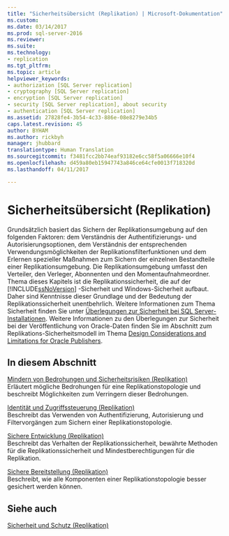 ```yaml
---
title: "Sicherheitsübersicht (Replikation) | Microsoft-Dokumentation"
ms.custom: 
ms.date: 03/14/2017
ms.prod: sql-server-2016
ms.reviewer: 
ms.suite: 
ms.technology:
- replication
ms.tgt_pltfrm: 
ms.topic: article
helpviewer_keywords:
- authorization [SQL Server replication]
- cryptography [SQL Server replication]
- encryption [SQL Server replication]
- security [SQL Server replication], about security
- authentication [SQL Server replication]
ms.assetid: 27828fe4-3b54-4c33-886e-08e8279e34b5
caps.latest.revision: 45
author: BYHAM
ms.author: rickbyh
manager: jhubbard
translationtype: Human Translation
ms.sourcegitcommit: f3481fcc2bb74eaf93182e6cc58f5a06666e10f4
ms.openlocfilehash: d459a80eb15947743a846ce64cfe0013f718320d
ms.lasthandoff: 04/11/2017

---
```

# <a name="security-overview-replication"></a>Sicherheitsübersicht (Replikation)
  Grundsätzlich basiert das Sichern der Replikationsumgebung auf den folgenden Faktoren: dem Verständnis der Authentifizierungs- und Autorisierungsoptionen, dem Verständnis der entsprechenden Verwendungsmöglichkeiten der Replikationsfilterfunktionen und dem Erlernen spezieller Maßnahmen zum Sichern der einzelnen Bestandteile einer Replikationsumgebung. Die Replikationsumgebung umfasst den Verteiler, den Verleger, Abonnenten und den Momentaufnahmeordner. Thema dieses Kapitels ist die Replikationssicherheit, die auf der [!INCLUDE[ssNoVersion](../../../includes/ssnoversion-md.md)] -Sicherheit und Windows-Sicherheit aufbaut. Daher sind Kenntnisse dieser Grundlage und der Bedeutung der Replikationssicherheit unentbehrlich. Weitere Informationen zum Thema Sicherheit finden Sie unter [Überlegungen zur Sicherheit bei SQL Server-Installationen](../../../sql-server/install/security-considerations-for-a-sql-server-installation.md). Weitere Informationen zu den Überlegungen zur Sicherheit bei der Veröffentlichung von Oracle-Daten finden Sie im Abschnitt zum Replikations-Sicherheitsmodell im Thema [Design Considerations and Limitations for Oracle Publishers](../../../relational-databases/replication/non-sql/design-considerations-and-limitations-for-oracle-publishers.md).  
  
## <a name="in-this-section"></a>In diesem Abschnitt  
 [Mindern von Bedrohungen und Sicherheitsrisiken &#40;Replikation&#41;](../../../relational-databases/replication/security/threat-and-vulnerability-mitigation-replication.md)  
 Erläutert mögliche Bedrohungen für eine Replikationstopologie und beschreibt Möglichkeiten zum Verringern dieser Bedrohungen.  
  
 [Identität und Zugriffssteuerung &#40;Replikation&#41;](../../../relational-databases/replication/security/identity-and-access-control-replication.md)  
 Beschreibt das Verwenden von Authentifizierung, Autorisierung und Filtervorgängen zum Sichern einer Replikationstopologie.  
  
 [Sichere Entwicklung &#40;Replikation&#41;](../../../relational-databases/replication/security/secure-development-replication.md)  
 Beschreibt das Verhalten der Replikationssicherheit, bewährte Methoden für die Replikationssicherheit und Mindestberechtigungen für die Replikation.  
  
 [Sichere Bereitstellung &#40;Replikation&#41;](../../../relational-databases/replication/security/secure-deployment-replication.md)  
 Beschreibt, wie alle Komponenten einer Replikationstopologie besser gesichert werden können.  
  
## <a name="see-also"></a>Siehe auch  
 [Sicherheit und Schutz &#40;Replikation&#41;](../../../relational-databases/replication/security/security-and-protection-replication.md)  
  
  
